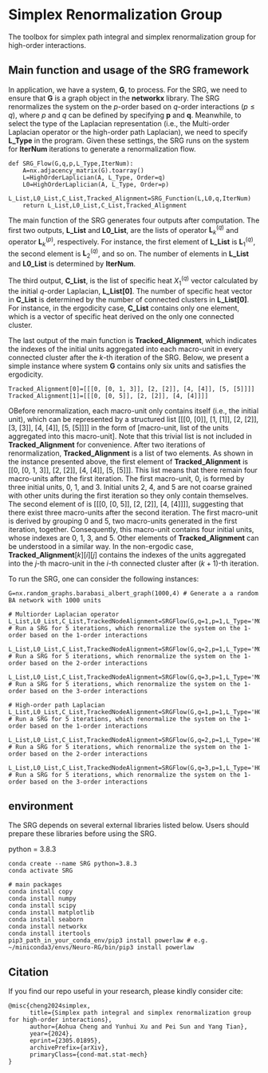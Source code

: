 # Simplex Renormalization Group

The toolbox for simplex path integral and simplex renormalization group for high-order interactions.

## Main function and usage of the SRG framework

In application, we have a system, $\textbf{G}$, to process. For the SRG, we need to ensure that $\textbf{G}$ is a graph object in the $\mathbf{networkx}$ library. The SRG renormalizes the system on the $p$-order based on $q$-order interactions ($p\leq q$), where $p$ and $q$ can be defined by specifying $\textbf{p}$ and $\textbf{q}$. Meanwhile, to select the type of the Laplacian representation (i.e., the Multi-order Laplacian operator or the high-order path Laplacian), we need to specify $\textbf{L\_Type}$ in the program. Given these settings, the SRG runs on the system for $\textbf{IterNum}$ iterations to generate a renormalization flow. 

```
def SRG_Flow(G,q,p,L_Type,IterNum):
    A=nx.adjacency_matrix(G).toarray()       
    L=HighOrderLaplician(A, L_Type, Order=q)
    L0=HighOrderLaplician(A, L_Type, Order=p)
    L_List,L0_List,C_List,Tracked_Alignment=SRG_Function(L,L0,q,IterNum)
    return L_List,L0_List,C_List,Tracked_Alignment
```

The main function of the SRG generates four outputs after computation. The first two outputs, $\textbf{L\_List}$ and $\textbf{L0\_List}$, are the lists of operator $\mathbf{L}^{\left(q\right)}_{k}$ and operator $\mathbf{L}^{\left(p\right)}_{k}$, respectively. For instance, the first element of $\textbf{L\_List}$ is $\mathbf{L}^{\left(q\right)}_{1}$, the second element is $\mathbf{L}^{\left(q\right)}_{2}$, and so on. The number of elements in $\textbf{L\_List}$ and $\textbf{L0\_List}$ is determined by $\textbf{IterNum}$.

The third output, $\textbf{C\_List}$, is the list of specific heat $X_{1}^{\left(q\right)}$ vector calculated by the initial $q$-order Laplacian, $\textbf{L\_List[0]}$. The number of specific heat vector in $\textbf{C\_List}$ is determined by the number of connected clusters in $\textbf{L\_List[0]}$. For instance, in the ergodicity case, $\textbf{C\_List}$ contains only one element, which is a vector of specific heat derived on the only one connected cluster. 

The last output of the main function is $\textbf{Tracked\_Alignment}$, which indicates the indexes of the initial units aggregated into each macro-unit in every connected cluster after the $k$-th iteration of the SRG. Below, we present a simple instance where system $\textbf{G}$ contains only six units and satisfies the ergodicity. 

```
Tracked_Alignment[0]=[[[0, [0, 1, 3]], [2, [2]], [4, [4]], [5, [5]]]]
Tracked_Alignment[1]=[[[0, [0, 5]], [2, [2]], [4, [4]]]]
```

OBefore renormalization, each macro-unit only contains itself (i.e., the initial unit), which can be represented by a structured list [[[0, [0]], [1, [1]], [2, [2]], [3, [3]], [4, [4]], [5, [5]]]] in the form of [macro-unit, list of the units aggregated into this macro-unit]. Note that this trivial list is not included in $\textbf{Tracked\_Alignment}$ for convenience. After two iterations of renormalization, $\textbf{Tracked\_Alignment}$ is a list of two elements. As shown in the instance presented above, the first element of $\textbf{Tracked\_Alignment}$ is [[0, [0, 1, 3]], [2, [2]], [4, [4]], [5, [5]]]. This list means that there remain four macro-units after the first iteration. The first macro-unit, 0, is formed by three initial units, 0, 1, and 3. Initial units 2, 4, and 5 are not coarse grained with other units during the first iteration so they only contain themselves. The second element of is [[[0, [0, 5]], [2, [2]], [4, [4]]]], suggesting that there exist three macro-units after the second iteration. The first macro-unit is derived by grouping 0 and 5, two macro-units generated in the first iteration, together. Consequently, this macro-unit contains four initial units, whose indexes are 0, 1, 3, and 5. Other elements of $\mathbf{Tracked\_Alignment}$ can be understood in a similar way. In the non-ergodic case, $\mathbf{Tracked\_Alignment}[k][i][j]$ contains the indexes of the units aggregated into the $j$-th macro-unit in the $i$-th connected cluster after $\left(k+1\right)$-th iteration.

To run the SRG, one can consider the following instances:
```
G=nx.random_graphs.barabasi_albert_graph(1000,4) # Generate a a random BA network with 1000 units

# Multiorder Laplacian operator
L_List,L0_List,C_List,TrackedNodeAlignment=SRGFlow(G,q=1,p=1,L_Type='MOL',IterNum=5) # Run a SRG for 5 iterations, which renormalize the system on the 1-order based on the 1-order interactions

L_List,L0_List,C_List,TrackedNodeAlignment=SRGFlow(G,q=2,p=1,L_Type='MOL',IterNum=5) # Run a SRG for 5 iterations, which renormalize the system on the 1-order based on the 2-order interactions

L_List,L0_List,C_List,TrackedNodeAlignment=SRGFlow(G,q=3,p=1,L_Type='MOL',IterNum=5) # Run a SRG for 5 iterations, which renormalize the system on the 1-order based on the 3-order interactions

# High-order path Laplacian
L_List,L0_List,C_List,TrackedNodeAlignment=SRGFlow(G,q=1,p=1,L_Type='HOPL',IterNum=5) # Run a SRG for 5 iterations, which renormalize the system on the 1-order based on the 1-order interactions

L_List,L0_List,C_List,TrackedNodeAlignment=SRGFlow(G,q=2,p=1,L_Type='HOPL',IterNum=5) # Run a SRG for 5 iterations, which renormalize the system on the 1-order based on the 2-order interactions

L_List,L0_List,C_List,TrackedNodeAlignment=SRGFlow(G,q=3,p=1,L_Type='HOPL',IterNum=5) # Run a SRG for 5 iterations, which renormalize the system on the 1-order based on the 3-order interactions
```

## environment

The SRG depends on several external libraries listed below. Users should prepare these libraries before using the SRG.

python = 3.8.3

```
conda create --name SRG python=3.8.3
conda activate SRG

# main packages
conda install copy
conda install numpy
conda install scipy
conda install matplotlib
conda install seaborn
conda install networkx
conda install itertools
pip3_path_in_your_conda_env/pip3 install powerlaw # e.g. ~/miniconda3/envs/Neuro-RG/bin/pip3 install powerlaw
```

## Citation
If you find our repo useful in your research, please kindly consider cite:
```
@misc{cheng2024simplex,
      title={Simplex path integral and simplex renormalization group for high-order interactions}, 
      author={Aohua Cheng and Yunhui Xu and Pei Sun and Yang Tian},
      year={2024},
      eprint={2305.01895},
      archivePrefix={arXiv},
      primaryClass={cond-mat.stat-mech}
}
```
